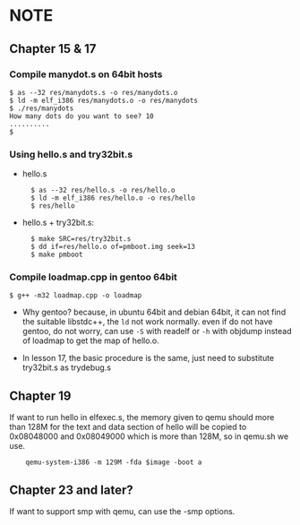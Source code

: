 # NOTE

## Chapter 15 & 17

### Compile manydot.s on 64bit hosts

    $ as --32 res/manydots.s -o res/manydots.o
    $ ld -m elf_i386 res/manydots.o -o res/manydots
    $ ./res/manydots
    How many dots do you want to see? 10
    ..........
    $

### Using hello.s and try32bit.s

- hello.s

        $ as --32 res/hello.s -o res/hello.o
        $ ld -m elf_i386 res/hello.o -o res/hello
        $ res/hello

- hello.s + try32bit.s:

        $ make SRC=res/try32bit.s
        $ dd if=res/hello.o of=pmboot.img seek=13
        $ make pmboot

### Compile loadmap.cpp in gentoo 64bit

    $ g++ -m32 loadmap.cpp -o loadmap

- Why gentoo? because, in ubuntu 64bit and debian 64bit, it can not find the
suitable libstdc++, the `ld` not work normally. even if do not have gentoo,
do not worry, can use `-S` with readelf or `-h` with objdump instead of loadmap
to get the map of hello.o.

- In lesson 17, the basic procedure is the same, just need to substitute
try32bit.s as trydebug.s

## Chapter 19

If want to run hello in elfexec.s, the memory given to qemu should more
than 128M for the text and data section of hello will be copied to 0x08048000
and 0x08049000 which is more than 128M, so in qemu.sh we use.

        qemu-system-i386 -m 129M -fda $image -boot a

## Chapter 23 and later?

If want to support smp with qemu, can use the -smp options.
